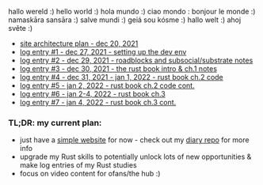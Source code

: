 hallo wereld :)
hello world :)
hola mundo :)
ciao mondo :
bonjour le monde :)
namaskāra sansāra :)
salve mundi :)
geiá sou kósme :)
hallo welt :)
ahoj světe :)


- [site architecture plan - dec 20, 2021](./log_entries/log_000.md)
- [log entry #1 - dec 27, 2021 - setting up the dev env](./log_entries/log_001.md)
- [log entry #2 - dec 29, 2021 - roadblocks and subsocial/substrate notes](./log_entries/log_002.md)
- [log entry #3 - dec 30, 2021 - the rust book intro & ch.1 notes](./log_entries/log_003.md)
- [log entry #4 - dec 31, 2021 - jan 1, 2022 - rust book ch.2 code](./log_entries/log_004.md) 
- [log entry #5 - jan 2, 2022 - rust book ch.2 code cont.](./log_entries/log_005.md) 
- [log entry #6 - jan 2-4, 2022 - rust book ch.3](./log_entries/log_006.md)
- [log entry #7 - jan 4, 2022 - rust book ch.3 cont.](./log_entries/log_007.md)

### TL;DR: my current plan: 
- just have a [simple website](https://diary-gamma.vercel.app/) for now - check out my [diary repo](https://github.com/rosywhite/diary) for more info
- upgrade my Rust skills to potentially unlock lots of new opportunities & make log entries of my Rust studies
- focus on video content for ofans/the hub :)